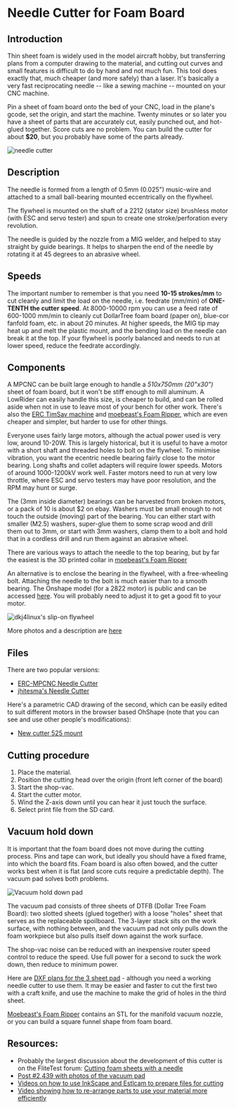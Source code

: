 # Needle Cutter for Foam Board

## Introduction

Thin sheet foam is widely used in the model aircraft hobby, but transferring plans from a computer
drawing to the material, and cutting out curves and small features is difficult to do by hand and
not much fun. This tool does exactly that, much cheaper (and more safely) than a laser. It's
basically a very fast reciprocating needle -- like a sewing machine -- mounted on your CNC machine.

Pin a sheet of foam board onto the bed of your CNC, load in the plane's gcode, set the origin, and
start the machine. Twenty minutes or so later you have a sheet of parts that are accurately cut,
easily punched out, and hot-glued together. Score cuts are no problem. You can build the cutter for
about **$20**, but you probably have some of the parts already.

![needle cutter](https://us1.dh-cdn.net/uploads/db5587/optimized/3X/5/3/53baef25c0498a1ba9222d3d8b1e387f5b727755_2_666x500.jpeg)

## Description

The needle is formed from a length of 0.5mm (0.025") music-wire and attached to a small ball-bearing
mounted eccentrically on the flywheel.

The flywheel is mounted on the shaft of a 2212 (stator size) brushless motor (with ESC and servo tester) and
spun to create one stroke/perforation every revolution.

The needle is guided by the nozzle from a MIG welder, and helped to stay straight by guide bearings.
It helps to sharpen the end of the needle by rotating it at 45 degrees to an abrasive wheel.

## Speeds

The important number to remember is that you need **10-15 strokes/mm** to cut cleanly and limit the
load on the needle, i.e. feedrate (mm/min) of **ONE-TENTH the cutter speed**. At 8000-10000 rpm you
can use a feed rate of 600-1000 mm/min to cleanly cut DollarTree foam board (paper on), blue-cor
fanfold foam, etc. in about 20 minutes. At higher speeds, the MIG tip may heat up and melt the
plastic mount, and the bending load on the needle can break it at the top. If your flywheel is
poorly balanced and needs to run at lower speed, reduce the feedrate accordingly.

## Components

A MPCNC can be built large enough to handle a *510x750mm (20"x30")* sheet of foam board, but it won't be stiff
enough to mill aluminum. A LowRider can easily handle this size, is cheaper to build, and can be
rolled aside when not in use to leave most of your bench for other work. There's also the [ERC
TimSav machine](https://www.thingiverse.com/thing:3951161) and [moebeast's Foam Ripper](https://www.thingiverse.com/thing:2520214), which are even cheaper and simpler, but harder to use for other things.

Everyone uses fairly large motors, although the actual power used is very low, around 10-20W. This
is largely historical, but it is useful to have a motor with a short shaft and threaded holes to
bolt on the flywheel. To minimise vibration, you want the ecentric needle bearing fairly close to
the motor bearing. Long shafts and collet adapters will require lower speeds. Motors of around
1000-1200kV work well. Faster motors need to run at very low throttle, where ESC and servo testers
may have poor resolution, and the RPM may hunt or surge.

The (3mm inside diameter) bearings can be harvested from broken motors, or a pack of 10 is about $2
on ebay. Washers must be small enough to not touch the outside (moving) part of the bearing. You can
either start with smaller (M2.5) washers, super-glue them to some scrap wood and drill them out to
3mm, or start with 3mm washers, clamp them to a bolt and hold that in a cordless drill and run them
against an abrasive wheel.

There are various ways to attach the needle to the top bearing, but by far the easiest is the 3D
printed collar in [moebeast's Foam Ripper](https://www.thingiverse.com/thing:2520214)

An alternative is to enclose the bearing in the flywheel, with a free-wheeling bolt. Attaching the needle to the bolt is much easier than to a smooth bearing. The Onshape model (for a 2822 motor) is public and can be accessed [here](https://cad.onshape.com/documents/d15763ac96650f9806e6a647/w/aaaf30267ca198b6b488e255/e/1b7e9f4a277201920c1d0714). You will probably need to adjust it to get a good fit to your motor. 

![dkj4linux's slip-on flywheel](https://ftforumx2.s3.amazonaws.com/2019/04/222266_696e8a812d15826b37d78ac3b4c66651.jpg)

More photos and a description are [here](https://forum.flitetest.com/index.php?threads/cutting-foam-sheets-with-a-needle.24251/page-122#post-466490)

## Files

There are two popular versions:

* [ERC-MPCNC Needle Cutter](https://www.thingiverse.com/thing:4056438)
* [jhitesma's Needle Cutter](https://www.thingiverse.com/thing:2450613)

Here's a parametric CAD drawing of the second, which can be easily edited to suit different motors
in the browser based OhShape (note that you can see and use other people's modifications):

- [New cutter 525 mount](https://cad.onshape.com/documents/0b010a7a70bd0183d800fa80/w/10ed5bfd8b949cb222794b95/e/0282404df574b68957c362e8)

## Cutting procedure

1. Place the material.
2. Position the cutting head over the origin (front left corner of the board)
3. Start the shop-vac.
4. Start the cutter motor.
5. Wind the Z-axis down until you can hear it just touch the surface.
6. Select print file from the SD card.

## Vacuum hold down

It is important that the foam board does not move during the cutting process. Pins and tape can
work, but ideally you should have a fixed frame, into which the board fits. Foam board is also often
bowed, and the cutter works best when it is flat (and score cuts require a predictable depth). The
vacuum pad solves both problems.

![Vacuum hold down pad](https://ftforumx2.s3.amazonaws.com/2019/04/222500_63bbfe4f6de656f36ddfec7592ac247a.jpg)

The vacuum pad consists of three sheets of DTFB (Dollar Tree Foam Board): two slotted sheets (glued
together) with a loose "holes" sheet that serves as the replaceable spoilboard. The 3-layer stack
sits on the work surface, with nothing between, and the vacuum pad not only pulls down the foam
workpiece but also pulls itself down against the work surface. 

The shop-vac noise can be reduced with an inexpensive router speed control to reduce the speed. Use
full power for a second to suck the work down, then reduce to minimum power.

Here are [DXF plans for the 3 sheet pad](https://ftforumx2.s3.amazonaws.com/2019/12/270306_e490e4c657f494c024fdd8df958cc351.zip) - although you need a working needle cutter to use them. It may be easier and faster to  cut the first two with a craft knife, and use the machine to make the grid of holes in the third sheet.

[Moebeast's Foam Ripper](https://www.thingiverse.com/thing:2520214) contains an STL for the manifold vacuum nozzle, or you can build a square funnel shape from foam board.

## Resources:

* Probably the largest discussion about the development of this cutter is on the FliteTest forum:
    [Cutting foam sheets with a needle](https://forum.flitetest.com/index.php?threads/cutting-foam-sheets-with-a-needle.24251/)
* [Post #2,439 with photos of the vacuum pad](https://forum.flitetest.com/index.php?threads/cutting-foam-sheets-with-a-needle.24251/page-122#post-466905)
* [Videos on how to use InkScape and Estlcam to prepare files for cutting](https://www.youtube.com/watch?v=W2ngSAn8qpM)
* [Video showing how to re-arrange parts to use your material more efficiently](https://www.youtube.com/watch?v=sW1tf-Pwd50)
